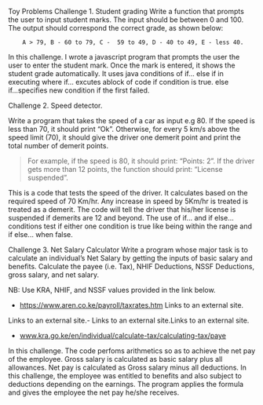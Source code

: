Toy Problems
Challenge 1. Student grading
Write a function that prompts the user to input student marks. The input should be between 0 and 100. The output should correspond the correct grade, as shown below: 

        A > 79, B - 60 to 79, C -  59 to 49, D - 40 to 49, E - less 40.

In this challenge. I wrote a javascript program that prompts the user the user to enter the student mark. Once the mark is entered, it shows the student grade automatically. It uses java conditions of if... else if in executing where if... excutes ablock of code if condition is true. else if...specifies new condition if the first failed. 

Challenge 2. Speed detector.

Write a program that takes the speed of a car as input e.g 80. If the speed is less than 70, it should print “Ok”. Otherwise, for every 5 km/s above the speed limit (70), it should give the driver one demerit point and print the total number of demerit points.

   > For example, if the speed is 80, it should print: “Points: 2”. If the driver gets more than 12 points, the function should print: “License suspended”.

This is a code that tests the speed of the driver. It calculates based on the required speed of 70 Km/hr. Any increase in speed  by 5Km/hr is treated is treated as a demerit. The code will tell the driver that his/her license is suspended if demerits are 12 and beyond. The use of if... and if else... conditions test if either one condition is true like being within the range and if else... when false.

Challenge 3. Net Salary Calculator
 Write a program whose major task is to calculate an individual’s Net Salary by getting the inputs of basic salary and benefits. Calculate the payee (i.e. Tax), NHIF Deductions, NSSF Deductions, gross salary, and net salary. 

NB: Use KRA, NHIF, and NSSF values provided in the link below.

- https://www.aren.co.ke/payroll/taxrates.htm Links to an external site.

 Links to an external site.-  Links to an external site.Links to an external site.

- www.kra.go.ke/en/individual/calculate-tax/calculating-tax/paye

In this challenge. The code perfoms arithmetics so as to achieve the net pay of the employee. Gross salary is calculated as basic salary plus all allowances. Net pay is calculated as Gross salary minus all deductions. In this challenge, the employee was entitled to benefits and also subject to deductions depending on the earnings. The program applies the formula and gives the employee the net pay he/she receives.
